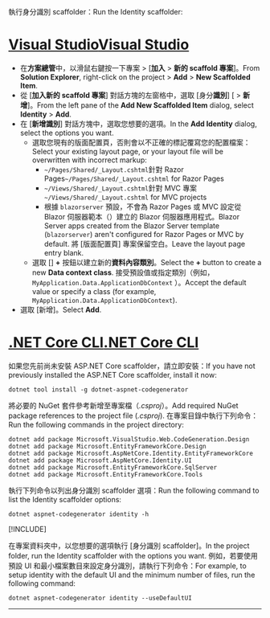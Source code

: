 <span data-ttu-id="8f627-101">執行身分識別 scaffolder：</span><span class="sxs-lookup"><span data-stu-id="8f627-101">Run the Identity scaffolder:</span></span>

# <a name="visual-studio"></a>[<span data-ttu-id="8f627-102">Visual Studio</span><span class="sxs-lookup"><span data-stu-id="8f627-102">Visual Studio</span></span>](#tab/visual-studio)

* <span data-ttu-id="8f627-103">在**方案總管**中，以滑鼠右鍵按一下專案 > [**加入**  >  **新的 scaffold 專案**]。</span><span class="sxs-lookup"><span data-stu-id="8f627-103">From **Solution Explorer**, right-click on the project > **Add** > **New Scaffolded Item**.</span></span>
* <span data-ttu-id="8f627-104">從 [**加入新的 scaffold 專案**] 對話方塊的左窗格中，選取 [身分**識別**] [  >  **新增**]。</span><span class="sxs-lookup"><span data-stu-id="8f627-104">From the left pane of the **Add New Scaffolded Item** dialog, select **Identity** > **Add**.</span></span>
* <span data-ttu-id="8f627-105">在 [**新增識別**] 對話方塊中，選取您想要的選項。</span><span class="sxs-lookup"><span data-stu-id="8f627-105">In the **Add Identity** dialog, select the options you want.</span></span>
  * <span data-ttu-id="8f627-106">選取您現有的版面配置頁，否則會以不正確的標記覆寫您的配置檔案：</span><span class="sxs-lookup"><span data-stu-id="8f627-106">Select your existing layout page, or your layout file will be overwritten with incorrect markup:</span></span>
    * <span data-ttu-id="8f627-107">`~/Pages/Shared/_Layout.cshtml`針對 Razor Pages</span><span class="sxs-lookup"><span data-stu-id="8f627-107">`~/Pages/Shared/_Layout.cshtml` for Razor Pages</span></span>
    * <span data-ttu-id="8f627-108">`~/Views/Shared/_Layout.cshtml`針對 MVC 專案</span><span class="sxs-lookup"><span data-stu-id="8f627-108">`~/Views/Shared/_Layout.cshtml` for MVC projects</span></span>
    * <span data-ttu-id="8f627-109">根據 `blazorserver` 預設，不會為 Razor Pages 或 MVC 設定從 Blazor 伺服器範本（）建立的 Blazor 伺服器應用程式。</span><span class="sxs-lookup"><span data-stu-id="8f627-109">Blazor Server apps created from the Blazor Server template (`blazorserver`) aren't configured for Razor Pages or MVC by default.</span></span> <span data-ttu-id="8f627-110">將 [版面配置頁] 專案保留空白。</span><span class="sxs-lookup"><span data-stu-id="8f627-110">Leave the layout page entry blank.</span></span>
  * <span data-ttu-id="8f627-111">選取 [] **+** 按鈕以建立新的**資料內容類別**。</span><span class="sxs-lookup"><span data-stu-id="8f627-111">Select the **+** button to create a new **Data context class**.</span></span> <span data-ttu-id="8f627-112">接受預設值或指定類別（例如， `MyApplication.Data.ApplicationDbContext` ）。</span><span class="sxs-lookup"><span data-stu-id="8f627-112">Accept the default value or specify a class (for example, `MyApplication.Data.ApplicationDbContext`).</span></span>
* <span data-ttu-id="8f627-113">選取 [新增]。</span><span class="sxs-lookup"><span data-stu-id="8f627-113">Select **Add**.</span></span>

# <a name="net-core-cli"></a>[<span data-ttu-id="8f627-114">.NET Core CLI</span><span class="sxs-lookup"><span data-stu-id="8f627-114">.NET Core CLI</span></span>](#tab/netcore-cli)

<span data-ttu-id="8f627-115">如果您先前尚未安裝 ASP.NET Core scaffolder，請立即安裝：</span><span class="sxs-lookup"><span data-stu-id="8f627-115">If you have not previously installed the ASP.NET Core scaffolder, install it now:</span></span>

```dotnetcli
dotnet tool install -g dotnet-aspnet-codegenerator
```

<span data-ttu-id="8f627-116">將必要的 NuGet 套件參考新增至專案檔（*.csproj*）。</span><span class="sxs-lookup"><span data-stu-id="8f627-116">Add required NuGet package references to the project file (*.csproj*).</span></span> <span data-ttu-id="8f627-117">在專案目錄中執行下列命令：</span><span class="sxs-lookup"><span data-stu-id="8f627-117">Run the following commands in the project directory:</span></span>

```dotnetcli
dotnet add package Microsoft.VisualStudio.Web.CodeGeneration.Design
dotnet add package Microsoft.EntityFrameworkCore.Design
dotnet add package Microsoft.AspNetCore.Identity.EntityFrameworkCore
dotnet add package Microsoft.AspNetCore.Identity.UI
dotnet add package Microsoft.EntityFrameworkCore.SqlServer
dotnet add package Microsoft.EntityFrameworkCore.Tools
```

<span data-ttu-id="8f627-118">執行下列命令以列出身分識別 scaffolder 選項：</span><span class="sxs-lookup"><span data-stu-id="8f627-118">Run the following command to list the Identity scaffolder options:</span></span>

```dotnetcli
dotnet aspnet-codegenerator identity -h
```

[!INCLUDE[](~/includes/scaffoldTFM.md)]

<span data-ttu-id="8f627-119">在專案資料夾中，以您想要的選項執行 [身分識別 scaffolder]。</span><span class="sxs-lookup"><span data-stu-id="8f627-119">In the project folder, run the Identity scaffolder with the options you want.</span></span> <span data-ttu-id="8f627-120">例如，若要使用預設 UI 和最小檔案數目來設定身分識別，請執行下列命令：</span><span class="sxs-lookup"><span data-stu-id="8f627-120">For example, to setup identity with the default UI and the minimum number of files, run the following command:</span></span>

```dotnetcli
dotnet aspnet-codegenerator identity --useDefaultUI
```

---
